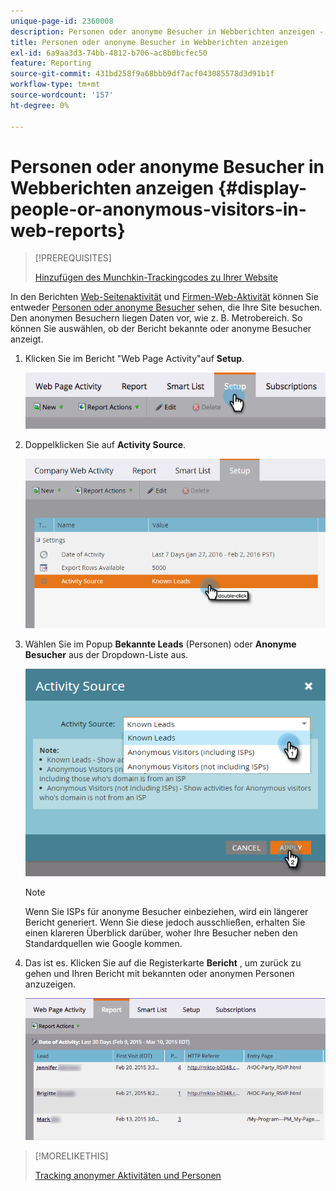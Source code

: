 ```yaml
---
unique-page-id: 2360008
description: Personen oder anonyme Besucher in Webberichten anzeigen - Marketo Docs - Produktdokumentation
title: Personen oder anonyme Besucher in Webberichten anzeigen
exl-id: 6a9aa3d3-74bb-4812-b706-ac8b0bcfec50
feature: Reporting
source-git-commit: 431bd258f9a68bbb9df7acf043085578d3d91b1f
workflow-type: tm+mt
source-wordcount: '157'
ht-degree: 0%

---
```


# Personen oder anonyme Besucher in Webberichten anzeigen {#display-people-or-anonymous-visitors-in-web-reports}

>[!PREREQUISITES]
>
>[Hinzufügen des Munchkin-Trackingcodes zu Ihrer Website](/help/marketo/product-docs/administration/additional-integrations/add-munchkin-tracking-code-to-your-website.md)

In den Berichten [Web-Seitenaktivität](/help/marketo/product-docs/reporting/basic-reporting/report-types/web-page-activity-report.md) und [Firmen-Web-Aktivität](/help/marketo/product-docs/reporting/basic-reporting/report-types/company-web-activity-report.md) können Sie entweder [Personen oder anonyme Besucher](/help/marketo/product-docs/core-marketo-concepts/smart-lists-and-static-lists/managing-people-in-smart-lists/understanding-anonymous-activity-and-people.md) sehen, die Ihre Site besuchen. Den anonymen Besuchern liegen Daten vor, wie z. B. Metrobereich.  So können Sie auswählen, ob der Bericht bekannte oder anonyme Besucher anzeigt.

1. Klicken Sie im Bericht &quot;Web Page Activity&quot;auf **Setup**.

   ![](assets/image2015-3-10-11-3a43-3a13.png)

1. Doppelklicken Sie auf **Activity Source**.

   ![](assets/image2016-2-2-14-3a5-3a59.png)

1. Wählen Sie im Popup **Bekannte Leads** (Personen) oder **Anonyme Besucher** aus der Dropdown-Liste aus.

   ![](assets/image2016-2-2-14-3a7-3a8.png)

   >[!NOTE]
   >
   >Wenn Sie ISPs für anonyme Besucher einbeziehen, wird ein längerer Bericht generiert. Wenn Sie diese jedoch ausschließen, erhalten Sie einen klareren Überblick darüber, woher Ihre Besucher neben den Standardquellen wie Google kommen.

1. Das ist es. Klicken Sie auf die Registerkarte **Bericht** , um zurück zu gehen und Ihren Bericht mit bekannten oder anonymen Personen anzuzeigen.

   ![](assets/image2015-3-10-11-3a48-3a36.png)

>[!MORELIKETHIS]
>
>[Tracking anonymer Aktivitäten und Personen](/help/marketo/product-docs/reporting/basic-reporting/report-activity/tracking-anonymous-activity-and-people.md)
